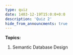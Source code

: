 ```yaml
---
type: quiz
date: 1403-12-19T15:0:0+0:0
description: 'Quiz 2'
hide_from_announcments: true
---
```

**Topics:**
1. Semantic Database Design
